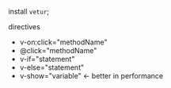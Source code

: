 install `vetur`;

directives
- v-on:click="methodName"
- @click="methodName"
- v-if="statement"
- v-else="statement"
- v-show="variable" <- better in performance 